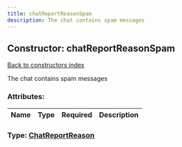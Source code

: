 ```yaml
---
title: chatReportReasonSpam
description: The chat contains spam messages
---
```

## Constructor: chatReportReasonSpam  
[Back to constructors index](index.md)



The chat contains spam messages

### Attributes:

| Name     |    Type       | Required | Description |
|----------|---------------|----------|-------------|



### Type: [ChatReportReason](../types/ChatReportReason.md)


